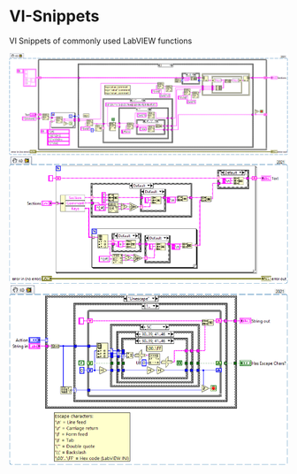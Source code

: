 # VI-Snippets
VI Snippets of commonly used LabVIEW functions

![Config Load](/Config_Load.png)
![Config Dump](/Config_Dump.png)
![Config Escape](/Config_Escape.png)
